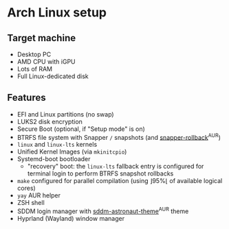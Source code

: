 # Arch Linux setup

## Target machine

- Desktop PC
- AMD CPU with iGPU
- Lots of RAM
- Full Linux-dedicated disk

## Features

- EFI and Linux partitions (no swap)
- LUKS2 disk encryption
- Secure Boot (optional, if "Setup mode" is on)
- BTRFS file system with Snapper `/` snapshots (and [snapper-rollback](https://aur.archlinux.org/packages/snapper-rollback)<sup>AUR</sup>)
- `linux` and `linux-lts` kernels
- Unified Kernel Images (via `mkinitcpio`)
- Systemd-boot bootloader
  - "recovery" boot: the `linux-lts` fallback entry is configured for terminal login to perform BTRFS snapshot rollbacks
- `make` configured for parallel compilation (using ⌋95%⌊ of available logical cores)
- `yay` AUR helper
- ZSH shell
- SDDM login manager with [sddm-astronaut-theme](https://aur.archlinux.org/packages/sddm-astronaut-theme)<sup>AUR</sup> theme
- Hyprland (Wayland) window manager

